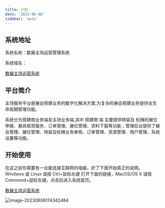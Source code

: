 ```yaml
---
title: 介绍
date: '2023-06-06'
sidebar: 'auto'
---
```


## 系统地址

系统名称：数展主场运营管理系统

系统域名：

[数展主场运营系统](https://builds.dataexpo.com.cn/login/home)

## 平台简介

主场服务平台是展会搭建业务的数字化解决方案,为复杂的展会搭建业务提供全生命周期管理功能。

系统分为搭建商业务端及主场业务端,其中 搭建商 端 主要提供特装及 标摊的展位申报、展具租赁服务、订单管理、展位管理、资料下载等功能；管理后台提供了展会管理、展位管理、特装及标摊业务审核、订单管理、资源管理、用户管理、系统设置等功能。

## 开始使用

在这之前你需要有一台能连接互联网的电脑，好了下面开始真正的说明。
Windwos 或 Linux 请按 Ctrl+鼠标左键 打开下面的链接，MacOS/OS X 请按 Commond+鼠标左键。点击后进入系统首页。

[数展主场运营系统](https://builds.dataexpo.com.cn/login/home)

![image-20230606174342484](https://test-md.obs.cn-south-1.myhuaweicloud.com/img/apple/202306061743535.png)

